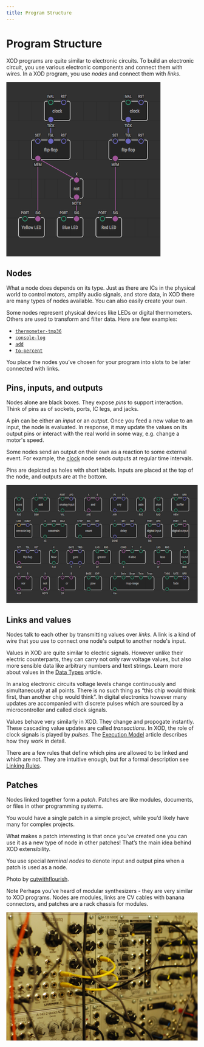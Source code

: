 ```yaml
---
title: Program Structure
---
```


# Program Structure

XOD programs are quite similar to electronic circuits. To build an electronic
circuit, you use various electronic components and connect them with wires. In a
XOD program, you use _nodes_ and connect them with _links_.

![Example patch](./example.patch.png)

## Nodes

What a node does depends on its type. Just as there are ICs in the physical
world to control motors, amplify audio signals, and store data, in XOD there are
many types of nodes available. You can also easily create your own.

Some nodes represent physical devices like LEDs or digital thermometers. Others
are used to transform and filter data. Here are few examples:

- [`thermometer-tmp36`](/libs/xod/common-hardware/thermometer-tmp36/)
- [`console-log`](/libs/xod/core/console-log/)
- [`add`](/libs/xod/core/add/)
- [`to-percent`](/libs/xod/core/to-percent/)

You place the nodes you’ve chosen for your program into slots to be later
connected with links.

## Pins, inputs, and outputs

Nodes alone are black boxes. They expose _pins_ to support interaction. Think of
pins as of sockets, ports, IC legs, and jacks.

A pin can be either an _input_ or an _output_. Once you feed a new value to an
input, the node is evaluated. In response, it may update the values on its
output pins or interact with the real world in some way, e.g. change a motor's
speed.

Some nodes send an output on their own as a reaction to some external event. For
example, the [clock](/libs/xod/core/clock/) node sends outputs at regular time
intervals.

Pins are depicted as holes with short labels. Inputs are placed at the top of
the node, and outputs are at the bottom.

![Nodes inputs and outputs](./nodes-inputs-outputs.png)

## Links and values

Nodes talk to each other by transmitting values over _links_. A link is a kind
of wire that you use to connect one node's output to another node's input.

Values in XOD are quite similar to electric signals. However unlike their
electric counterparts, they can carry not only raw voltage values, but also more
sensible data like arbitrary numbers and text strings. Learn more about values
in the [Data Types](../data-types/) article.

In analog electronic circuits voltage levels change continuously and
simultaneously at all points. There is no such thing as “this chip would think
first, than another chip would think”. In digital electronics however many
updates are accompanied with discrete pulses which are sourced by a
microcontroller and called clock signals.

Values behave very similarly in XOD. They change and propogate instantly. These
cascading value updates are called _transactions_. In XOD, the role of clock
signals is played by _pulses_. The [Execution Model](../execution-model/)
article describes how they work in detail.

There are a few rules that define which pins are allowed to be linked and which
are not. They are intuitive enough, but for a formal description see
[Linking Rules](../linking-rules/).

## Patches

Nodes linked together form a _patch_. Patches are like modules, documents, or
files in other programming systems.

You would have a single patch in a simple project, while you’d likely have many
for complex projects.

What makes a patch interesting is that once you’ve created one you can use it as
a new type of node in other patches! That’s the main idea behind XOD
extensibility.

You use special _terminal nodes_ to denote input and output pins when a patch is
used as a node.

<div class="ui segment">
  <span class="ui bottom attached label">
    Photo by
    <a href="https://www.flickr.com/photos/26735065@N00/">cutwithflourish</a>.
  </span>
  <p>
  <span class="ui blue ribbon label">Note</span>
    Perhaps you’ve heard of modular synthesizers - they are very similar to XOD
    programs. Nodes are modules, links are CV cables with banana connectors,
    and patches are a rack chassis for modules.
  </p>
  <div class="ui fluid image">
    <img src="modular-synth.jpg" alt="Modular synth" />
  </div>
</div>
